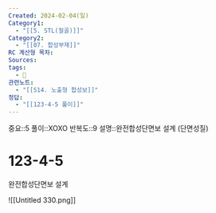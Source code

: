 ```yaml
---
Created: 2024-02-04(일)
Category1:
  - "[[5. STL(철골)]]"
Category2:
  - "[[07. 합성부재]]"
RC 계산형 목차: 
Sources: 
tags:
  - 🧮
관련노트:
  - "[[S14. 노출형 합성보]]"
정답:
  - "[[123-4-5 풀이]]"
---
```

중요::5
풀이::XOXO
반복도::9
설명::완전합성단면보 설계 (단면성질)


#  123-4-5

완전합성단면보 설계

![[Untitled 330.png]]